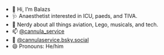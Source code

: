- 👋 Hi, I’m Balazs
- 🩺 Anaesthetist interested in ICU, paeds, and TIVA.
- 💞️ Nerdy about all things aviation, Lego, musicals, and tech.
- 📫 [@cannula_service](https://twitter.com/cannula_service)
- 🦋 [@cannulaservice.bsky.social](https://bsky.app/profile/cannulaservice.hibalazs.net)
- 😄 Pronouns: He/him

<!---
hibalazs23/hibalazs23 is a ✨ special ✨ repository because its `README.md` (this file) appears on your GitHub profile.
You can click the Preview link to take a look at your changes.
--->
